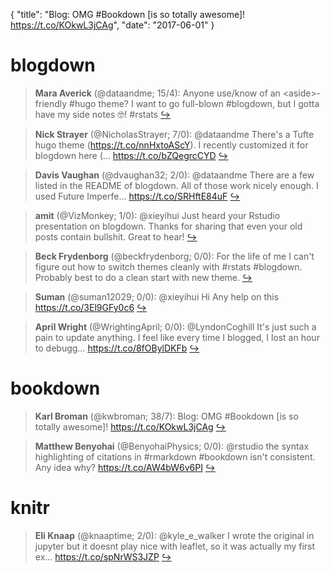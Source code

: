 {
  "title": "Blog: OMG #Bookdown [is so totally awesome]! https://t.co/KOkwL3jCAg",
  "date": "2017-06-01"
}

# blogdown

> **Mara Averick** (@dataandme; 15/4): Anyone use/know of an &lt;aside&gt;-friendly #hugo theme? I want to go full-blown #blogdown, but I gotta have my side notes 🤓! #rstats  [&#8618;](https://twitter.com/xieyihui/status/870232473329946624)

<!-- -->


> **Nick Strayer** (@NicholasStrayer; 7/0): @dataandme There's a Tufte hugo theme (https://t.co/nnHxtoAScY). I recently customized it for blogdown here (… https://t.co/bZQegrcCYD  [&#8618;](https://twitter.com/xieyihui/status/870290045164564481)

<!-- -->


> **Davis Vaughan** (@dvaughan32; 2/0): @dataandme There are a few listed in the README of blogdown. All of those work nicely enough. I used Future Imperfe… https://t.co/SRHftE84uF  [&#8618;](https://twitter.com/xieyihui/status/870237703757074432)

<!-- -->


> **amit** (@VizMonkey; 1/0): @xieyihui Just heard your Rstudio presentation on blogdown. Thanks for sharing that even your old posts contain bullshit. Great to hear!  [&#8618;](https://twitter.com/xieyihui/status/870188748390240256)

<!-- -->


> **Beck Frydenborg** (@beckfrydenborg; 0/0): For the life of me I can't figure out how to switch themes cleanly with #rstats #blogdown. Probably best to do a clean start with new theme.  [&#8618;](https://twitter.com/xieyihui/status/870332064066818048)

<!-- -->


> **Suman** (@suman12029; 0/0): @xieyihui Hi Any help on this https://t.co/3El9GFy0c6  [&#8618;](https://twitter.com/xieyihui/status/870291608868200450)

<!-- -->


> **April Wright** (@WrightingApril; 0/0): @LyndonCoghill It's just such a pain to update anything. I feel like every time I blogged, I lost an hour to debugg… https://t.co/8fOBylDKFb  [&#8618;](https://twitter.com/xieyihui/status/870055109035782144)

<!-- -->


# bookdown

> **Karl Broman** (@kwbroman; 38/7): Blog: OMG #Bookdown [is so totally awesome]! https://t.co/KOkwL3jCAg  [&#8618;](https://twitter.com/xieyihui/status/870139915354374145)

<!-- -->


> **Matthew Benyohai** (@BenyohaiPhysics; 0/0): @rstudio the syntax highlighting of citations in #rmarkdown #bookdown isn't consistent. Any idea why? https://t.co/AW4bW6v6PI  [&#8618;](https://twitter.com/xieyihui/status/870299433929461761)

<!-- -->


# knitr

> **Eli Knaap** (@knaaptime; 2/0): @kyle_e_walker I wrote the original in jupyter but it doesnt play nice with leaflet, so it was actually my first ex… https://t.co/spNrWS3JZP  [&#8618;](https://twitter.com/xieyihui/status/870090645020569600)

<!-- -->


